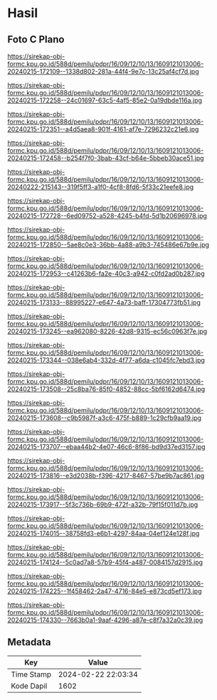 # Hasil

## Foto C Plano

https://sirekap-obj-formc.kpu.go.id/588d/pemilu/pdpr/16/09/12/10/13/1609121013006-20240215-172109--1338d802-281a-44f4-9e7c-13c25af4cf7d.jpg

https://sirekap-obj-formc.kpu.go.id/588d/pemilu/pdpr/16/09/12/10/13/1609121013006-20240215-172258--24c01697-63c5-4af5-85e2-0a19dbde116a.jpg

https://sirekap-obj-formc.kpu.go.id/588d/pemilu/pdpr/16/09/12/10/13/1609121013006-20240215-172351--a4d5aea8-901f-4161-af7e-7296232c21e6.jpg

https://sirekap-obj-formc.kpu.go.id/588d/pemilu/pdpr/16/09/12/10/13/1609121013006-20240215-172458--b254f7f0-3bab-43cf-b64e-5bbeb30ace51.jpg

https://sirekap-obj-formc.kpu.go.id/588d/pemilu/pdpr/16/09/12/10/13/1609121013006-20240222-215143--319f5ff3-a1f0-4cf8-8fd6-5f33c21eefe8.jpg

https://sirekap-obj-formc.kpu.go.id/588d/pemilu/pdpr/16/09/12/10/13/1609121013006-20240215-172728--6ed09752-a528-4245-b4fd-5d1b20696978.jpg

https://sirekap-obj-formc.kpu.go.id/588d/pemilu/pdpr/16/09/12/10/13/1609121013006-20240215-172850--5ae8c0e3-36bb-4a88-a9b3-745486e67b9e.jpg

https://sirekap-obj-formc.kpu.go.id/588d/pemilu/pdpr/16/09/12/10/13/1609121013006-20240215-172953--c41263b6-fa2e-40c3-a942-c0fd2ad0b287.jpg

https://sirekap-obj-formc.kpu.go.id/588d/pemilu/pdpr/16/09/12/10/13/1609121013006-20240215-173133--88995227-e647-4a73-baff-17304773fb51.jpg

https://sirekap-obj-formc.kpu.go.id/588d/pemilu/pdpr/16/09/12/10/13/1609121013006-20240215-173245--ea962080-8226-42d8-9315-ec56c0963f7e.jpg

https://sirekap-obj-formc.kpu.go.id/588d/pemilu/pdpr/16/09/12/10/13/1609121013006-20240215-173344--038e6ab4-332d-4f77-a6da-c1045fc7ebd3.jpg

https://sirekap-obj-formc.kpu.go.id/588d/pemilu/pdpr/16/09/12/10/13/1609121013006-20240215-173508--25c8ba76-85f0-4852-88cc-5bf6162d6474.jpg

https://sirekap-obj-formc.kpu.go.id/588d/pemilu/pdpr/16/09/12/10/13/1609121013006-20240215-173608--c9b5987f-a3c6-475f-b889-1c29cfb9aa19.jpg

https://sirekap-obj-formc.kpu.go.id/588d/pemilu/pdpr/16/09/12/10/13/1609121013006-20240215-173707--ebaa44b2-4e07-46c6-8f86-bd9d37ed3157.jpg

https://sirekap-obj-formc.kpu.go.id/588d/pemilu/pdpr/16/09/12/10/13/1609121013006-20240215-173816--e3d2038b-f396-4217-8467-57be9b7ac861.jpg

https://sirekap-obj-formc.kpu.go.id/588d/pemilu/pdpr/16/09/12/10/13/1609121013006-20240215-173917--5f3c736b-69b9-472f-a32b-79f15f011d7b.jpg

https://sirekap-obj-formc.kpu.go.id/588d/pemilu/pdpr/16/09/12/10/13/1609121013006-20240215-174015--38758fd3-e6b1-4297-84aa-04ef124e128f.jpg

https://sirekap-obj-formc.kpu.go.id/588d/pemilu/pdpr/16/09/12/10/13/1609121013006-20240215-174124--5c0ad7a8-57b9-45f4-a487-0084157d2915.jpg

https://sirekap-obj-formc.kpu.go.id/588d/pemilu/pdpr/16/09/12/10/13/1609121013006-20240215-174225--1f458462-2a47-4716-84e5-e873cd5ef173.jpg

https://sirekap-obj-formc.kpu.go.id/588d/pemilu/pdpr/16/09/12/10/13/1609121013006-20240215-174330--7663b0a1-9aaf-4296-a87e-c8f7a32a0c39.jpg


## Metadata

| Key        | Value               |
| ---------- | ------------------- |
| Time Stamp | 2024-02-22 22:03:34 |
| Kode Dapil | 1602                |




